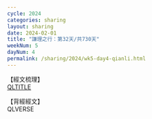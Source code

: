 ```yaml
---
cycle: 2024
categories: sharing
layout: sharing
date: 2024-02-01
title: "謙理之行：第32天/共730天"
weekNum: 5
dayNum: 4
permalink: /sharing/2024/wk5-day4-qianli.html
---
```

【經文梳理】  
[QLTITLE](QLLINK)

【背經經文】  
QLVERSE
